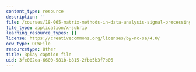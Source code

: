 ```yaml
---
content_type: resource
description: ''
file: /courses/18-065-matrix-methods-in-data-analysis-signal-processing-and-machine-learning-spring-2018/3fe002ea6600581bb8152fbb5b3f7b06_Xa2jPbURTjQ.vtt
file_type: application/x-subrip
learning_resource_types: []
license: https://creativecommons.org/licenses/by-nc-sa/4.0/
ocw_type: OCWFile
resourcetype: Other
title: 3play caption file
uid: 3fe002ea-6600-581b-b815-2fbb5b3f7b06
---
```

